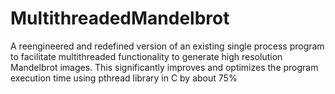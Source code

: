 # MultithreadedMandelbrot
A reengineered and redefined version of an existing single process program to facilitate multithreaded functionality to generate high resolution Mandelbrot images. This significantly improves and optimizes the program execution time using pthread library in C by about 75%
